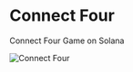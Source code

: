 # Connect Four
Connect Four Game on Solana

![Connect Four](https://m.media-amazon.com/images/I/51PFqUcGZNL._AC_SY580_.jpg)
